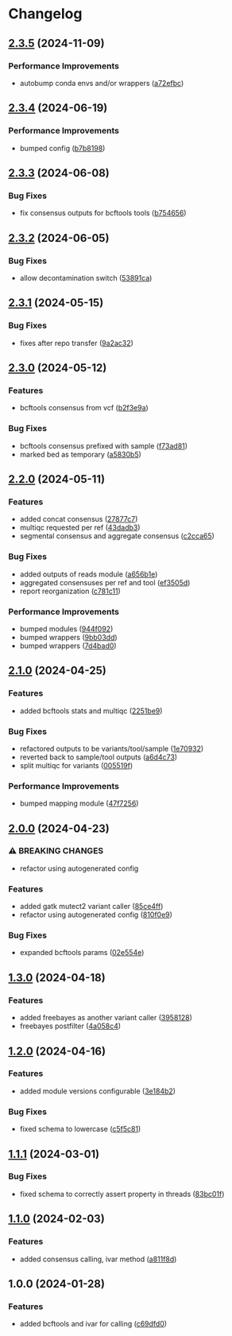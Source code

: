 # Changelog

## [2.3.5](https://github.com/cuspuk/workflow_variants/compare/v2.3.4...v2.3.5) (2024-11-09)


### Performance Improvements

* autobump conda envs and/or wrappers ([a72efbc](https://github.com/cuspuk/workflow_variants/commit/a72efbc4203e342a66ec292e4f97e3e58e12d408))

## [2.3.4](https://github.com/cuspuk/workflow_variants/compare/v2.3.3...v2.3.4) (2024-06-19)


### Performance Improvements

* bumped config ([b7b8198](https://github.com/cuspuk/workflow_variants/commit/b7b8198e012e22262aeb339c4ad31eafcd2f1e1f))

## [2.3.3](https://github.com/cuspuk/workflow_variants/compare/v2.3.2...v2.3.3) (2024-06-08)


### Bug Fixes

* fix consensus outputs for bcftools tools ([b754656](https://github.com/cuspuk/workflow_variants/commit/b754656a301d63f6d2b46f3a080d29774e9f68bc))

## [2.3.2](https://github.com/cuspuk/workflow_variants/compare/v2.3.1...v2.3.2) (2024-06-05)


### Bug Fixes

* allow decontamination switch ([53891ca](https://github.com/cuspuk/workflow_variants/commit/53891ca5092c5aff92aea0c347ae368c60739091))

## [2.3.1](https://github.com/cuspuk/workflow_variants/compare/v2.3.0...v2.3.1) (2024-05-15)


### Bug Fixes

* fixes after repo transfer ([9a2ac32](https://github.com/cuspuk/workflow_variants/commit/9a2ac32bbee177bb6f8ce16051f5279fe135372e))

## [2.3.0](https://github.com/xsitarcik/variants/compare/v2.2.0...v2.3.0) (2024-05-12)


### Features

* bcftools consensus from vcf ([b2f3e9a](https://github.com/xsitarcik/variants/commit/b2f3e9aba737ab57598988f1d8ff6e7d16f74642))


### Bug Fixes

* bcftools consensus prefixed with sample ([f73ad81](https://github.com/xsitarcik/variants/commit/f73ad8197bc3acea5112f0ba541051ecb37a65fd))
* marked bed as temporary ([a5830b5](https://github.com/xsitarcik/variants/commit/a5830b59ae3503dbe95ad6bcf2ba950f881c0ccd))

## [2.2.0](https://github.com/xsitarcik/variants/compare/v2.1.0...v2.2.0) (2024-05-11)


### Features

* added concat consensus ([27877c7](https://github.com/xsitarcik/variants/commit/27877c78cec99b24d0b739c551ba2d6ad6921aca))
* multiqc requested per ref ([43dadb3](https://github.com/xsitarcik/variants/commit/43dadb386fed1187129f0bd1f6313158f848338a))
* segmental consensus and aggregate consensus ([c2cca65](https://github.com/xsitarcik/variants/commit/c2cca6540d10790567db053ffa8cf94d322ad3c7))


### Bug Fixes

* added outputs of reads module ([a656b1e](https://github.com/xsitarcik/variants/commit/a656b1ed592c77191b2880c60c5c0e19ab9d1b07))
* aggregated consensuses per ref and tool ([ef3505d](https://github.com/xsitarcik/variants/commit/ef3505d8aaaa80f1ad668a98742fc165aa3fcced))
* report reorganization ([c781c11](https://github.com/xsitarcik/variants/commit/c781c119c6448c7cdb65e0d4fab6e75d7cd2fc7d))


### Performance Improvements

* bumped modules ([944f092](https://github.com/xsitarcik/variants/commit/944f0921982467ca20b73f9d0445f1f738f6e43e))
* bumped wrappers ([9bb03dd](https://github.com/xsitarcik/variants/commit/9bb03dd2d18c77fbcc3a2ec697a23c1f07b81159))
* bumped wrappers ([7d4bad0](https://github.com/xsitarcik/variants/commit/7d4bad056a403c94cec7daca5ce63cb75a6391ab))

## [2.1.0](https://github.com/xsitarcik/variants/compare/v2.0.0...v2.1.0) (2024-04-25)


### Features

* added bcftools stats and multiqc ([2251be9](https://github.com/xsitarcik/variants/commit/2251be9f43ac906f58ba9f92fef0550ac2887ec0))


### Bug Fixes

* refactored outputs to be variants/tool/sample ([1e70932](https://github.com/xsitarcik/variants/commit/1e709329f73ec8985f9fc10b08ac2fe0033c7a9f))
* reverted back to sample/tool outputs ([a6d4c73](https://github.com/xsitarcik/variants/commit/a6d4c73b723a5e8636236865fc6a63052675f614))
* split multiqc for variants ([005519f](https://github.com/xsitarcik/variants/commit/005519f8b93baba5d66813cfd50de95631b48eba))


### Performance Improvements

* bumped mapping module ([47f7256](https://github.com/xsitarcik/variants/commit/47f7256f5cdb26f5300d252aa9037d8ec2f6f083))

## [2.0.0](https://github.com/xsitarcik/variants/compare/v1.3.0...v2.0.0) (2024-04-23)


### ⚠ BREAKING CHANGES

* refactor using autogenerated config

### Features

* added gatk mutect2 variant caller ([85ce4ff](https://github.com/xsitarcik/variants/commit/85ce4fff636f7a11d9c77f40087e6767db03b7ea))
* refactor using autogenerated config ([810f0e9](https://github.com/xsitarcik/variants/commit/810f0e98168dbc59fe8f92f7a38af910da005ed6))


### Bug Fixes

* expanded bcftools params ([02e554e](https://github.com/xsitarcik/variants/commit/02e554ec21d580fc0b40ddb12c7d027558b9c30e))

## [1.3.0](https://github.com/xsitarcik/variants/compare/v1.2.0...v1.3.0) (2024-04-18)


### Features

* added freebayes as another variant caller ([3958128](https://github.com/xsitarcik/variants/commit/39581282d0904606d0f4f9bb9ef9a6d7cac802ec))
* freebayes postfilter ([4a058c4](https://github.com/xsitarcik/variants/commit/4a058c490aab3a2655dc46799d7187a3d566b95b))

## [1.2.0](https://github.com/xsitarcik/variants/compare/v1.1.1...v1.2.0) (2024-04-16)


### Features

* added module versions configurable ([3e184b2](https://github.com/xsitarcik/variants/commit/3e184b26675ad865afb2fce770c56582c28e8c7f))


### Bug Fixes

* fixed schema to lowercase ([c5f5c81](https://github.com/xsitarcik/variants/commit/c5f5c81c9cfa1baad327ae240e5d599c736c257d))

## [1.1.1](https://github.com/xsitarcik/variants/compare/v1.1.0...v1.1.1) (2024-03-01)


### Bug Fixes

* fixed schema to correctly assert property in threads ([83bc01f](https://github.com/xsitarcik/variants/commit/83bc01ffde64041dc51c5190cccd298a9068ebab))

## [1.1.0](https://github.com/xsitarcik/variants/compare/v1.0.0...v1.1.0) (2024-02-03)


### Features

* added consensus calling, ivar method ([a811f8d](https://github.com/xsitarcik/variants/commit/a811f8de062d55e6656ab616c36afd38c3dbb06c))

## 1.0.0 (2024-01-28)


### Features

* added bcftools and ivar for calling ([c69dfd0](https://github.com/xsitarcik/variants/commit/c69dfd043349818ed46d7152d5d236667cc736e5))
